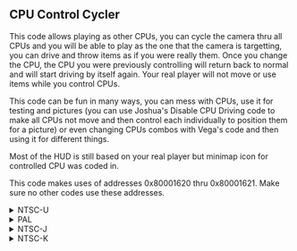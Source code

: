 ## CPU Control Cycler

This code allows playing as other CPUs, you can cycle the camera thru all CPUs and you will be able to play as the one that the camera is targetting, you can drive and throw items as if you were really them. Once you change the CPU, the CPU you were previously controlling will return back to normal and will start driving by itself again. Your real player will not move or use items while you control CPUs.

This code can be fun in many ways, you can mess with CPUs, use it for testing and pictures (you can use Joshua's Disable CPU Driving code to make all CPUs not move and then control each individually to position them for a picture) or even changing CPUs combos with Vega's code and then using it for different things.

Most of the HUD is still based on your real player but minimap icon for controlled CPU was coded in.

This code makes uses of addresses 0x80001620 thru 0x80001621. Make sure no other codes use these addresses.

<details>
<summary>NTSC-U</summary>

XXXX: Controller Address Second Half [Example: 14C2 for Classic Controller NTSC-U]
YYYY: Both cycle buttons masked together (Button to cycle to previous+ Button to cycle to next button = YYYY) [Example: 8002 for D-Pad Left/Right for Classic Controller ]
ZZZZ: Button to cycle to previous [Example: 0002 for D-Pad Left for Classic Controller ]

No need to input button to cycle to next, YYYY logic does it, plus, makes code shorter and cleaner.

Button values: https://mariokartwii.com/archive/index.php?thread-44.html

```powerpc
C2581B2C 00000006
819D0000 818C0000
898C0010 3D608000
896B1620 2C0B0000
4182000C 2C0C0000
4D820020 9421FFF0
60000000 00000000
C258E058 00000006
819D0000 818C0000
898C0010 3D608000
896B1620 2C0B0000
4182000C 2C0C0000
4D820020 9421FFD0
60000000 00000000
C2589BE4 00000004
88030010 3D808000
898C1620 7C006000
40820008 38000000
60000000 00000000
C25971F8 00000010
3FC08000 889E1620
3D808034 A06CXXXX
3D80809C 818CEE20
898C0010 398CFFFF
7063YYYY򋀠41820044
897E1621 2C0B0000
40820038 706BZZZZ
41820018 2C040000
3884FFFF 4082001C
7D846378 48000014
7C0C2000 38840001
40820008 38800000
989D009C 989E1620
7063YYYY򋀠39600001
40820008 39600000
997E1621 00000000
C2728F84 00000007
3D808000 898C1620
817D0000 814B0000
894A0010 7C0C5000
40820018 818B0004
816C0014 556B003C
916C0014 4E800020
9421FFF0 00000000
C278ED0C 00000005
A01D000C 3D808000
898C1620 2C0C0000
41820010 2C1B0000
40820008 38000000
60000000 00000000
C27E1CA8 00000002
3D808000 898C1620
7C046000 00000000
C27E2018 0000000A
80030B90 3D808000
898C1620 817CFFFC
2C0B0000 41820038
816B0000 816B0000
896B0010 396B0001
7C0B6000 40820020
38000002 819C01BC
39600001 996C00BB
819C01C0 39600005
996C00BB 00000000
```
</details>

<details>
<summary>PAL</summary>

803Q: Change Q to 5 for GameCube controller, 4 for all other controllers
XXXX: Controller Address Second Half [Example: 14C2 for Classic Controller NTSC-U]
YYYY: Both cycle buttons masked together (Button to cycle to previous+ Button to cycle to next button = YYYY) [Example: 8002 for D-Pad Left/Right for Classic Controller ]
ZZZZ: Button to cycle to previous [Example: 0002 for D-Pad Left for Classic Controller ]

No need to input button to cycle to next, YYYY logic does it, plus, makes code shorter and cleaner.

Button values: https://mariokartwii.com/archive/index.php?thread-44.html

```powerpc
C2588350 00000006
819D0000 818C0000
898C0010 3D608000
896B1620 2C0B0000
4182000C 2C0C0000
4D820020 9421FFF0
60000000 00000000
C257AB68 00000006
819D0000 818C0000
898C0010 3D608000
896B1620 2C0B0000
4182000C 2C0C0000
4D820020 9421FFD0
60000000 00000000
C2590408 00000004
88030010 3D808000
898C1620 7C006000
40820008 38000000
60000000 00000000
C25A2230 00000010
3FC08000 889E1620
3D80803Q A06CXXXX
3D80809C 818C3618
898C0010 398CFFFF
7063YYYY 41820044
897E1621 2C0B0000
40820038 706BZZZZ
41820018 2C040000
3884FFFF 4082001C
7D846378 48000014
7C0C2000 38840001
40820008 38800000
989D009C 989E1620
7063YYYY 39600001
40820008 39600000
997E1621 00000000
C27255F8 00000007
3D808000 898C1620
817D0000 814B0000
894A0010 7C0C5000
40820018 818B0004
816C0014 556B003C
916C0014 4E800020
9421FFF0 00000000
C2797D18 00000005
A01D000C 3D808000
898C1620 2C0C0000
41820010 2C1B0000
40820008 38000000
60000000 00000000
C27EB554 00000002
3D808000 898C1620
7C046000 00000000
C27EB8C4 0000000A
80030B90 3D808000
898C1620 817CFFFC
2C0B0000 41820038
816B0000 816B0000
896B0010 396B0001
7C0B6000 40820020
38000002 819C01BC
39600001 996C00BB
819C01C0 39600005
996C00BB 00000000
```
</details>

<details>
<summary>NTSC-J</summary>

XXXX: Controller Address Second Half [Example: 14C2 for Classic Controller NTSC-U]
YYYY: Both cycle buttons masked together (Button to cycle to previous+ Button to cycle to next button = YYYY) [Example: 8002 for D-Pad Left/Right for Classic Controller ]
ZZZZ: Button to cycle to previous [Example: 0002 for D-Pad Left for Classic Controller ]

No need to input button to cycle to next, YYYY logic does it, plus, makes code shorter and cleaner.

Button values: https://mariokartwii.com/archive/index.php?thread-44.html

```powerpc
C2587CD0 00000006
819D0000 818C0000
898C0010 3D608000
896B1620 2C0B0000
4182000C 2C0C0000
4D820020 9421FFF0
60000000 00000000
C257A4E8 00000006
819D0000 818C0000
898C0010 3D608000
896B1620 2C0B0000
4182000C 2C0C0000
4D820020 9421FFD0
60000000 00000000
C258FD88 00000004
88030010 3D808000
898C1620 7C006000
40820008 38000000
60000000 00000000
C25A1BB0 00000010
3FC08000 889E1620
3D808034 A06CXXXX
3D80809C 818C2678
898C0010 398CFFFF
7063YYYY 41820044
897E1621 2C0B0000
40820038 706BZZZZ
41820018 2C040000
3884FFFF 4082001C
7D846378 48000014
7C0C2000 38840001
40820008 38800000
989D009C 989E1620
7063YYYY 39600001
40820008 39600000
997E1621 00000000
C2724C64 00000007
3D808000 898C1620
817D0000 814B0000
894A0010 7C0C5000
40820018 818B0004
816C0014 556B003C
916C0014 4E800020
9421FFF0 00000000
C2797384 00000005
A01D000C 3D808000
898C1620 2C0C0000
41820010 2C1B0000
40820008 38000000
60000000 00000000
C27EABC0 00000002
3D808000 898C1620
7C046000 00000000
C27EAF30 0000000A
80030B90 3D808000
898C1620 817CFFFC
2C0B0000 41820038
816B0000 816B0000
896B0010 396B0001
7C0B6000 40820020
38000002 819C01BC
39600001 996C00BB
819C01C0 39600005
996C00BB 00000000
```
</details>

<details>
<summary>NTSC-K</summary>

XXXX: Controller Address Second Half [Example: 14C2 for Classic Controller NTSC-U]
YYYY: Both cycle buttons masked together (Button to cycle to previous+ Button to cycle to next button = YYYY) [Example: 8002 for D-Pad Left/Right for Classic Controller ]
ZZZZ: Button to cycle to previous [Example: 0002 for D-Pad Left for Classic Controller ]

No need to input button to cycle to next, YYYY logic does it, plus, makes code shorter and cleaner.

Button values: https://mariokartwii.com/archive/index.php?thread-44.html

```powerpc
C25763A8 00000006
819D0000 818C0000
898C0010 3D608000
896B1620 2C0B0000
4182000C 2C0C0000
4D820020 9421FFF0
60000000 00000000
C2568BC0 00000006
819D0000 818C0000
898C0010 3D608000
896B1620 2C0B0000
4182000C 2C0C0000
4D820020 9421FFD0
60000000 00000000
C257E460 00000004
88030010 3D808000
898C1620 7C006000
40820008 38000000
60000000 00000000
C2590288 00000010
3FC08000 889E1620
3D808033 A06CXXXX
3D80809B 818C1C58
898C0010 398CFFFF
7063YYYY 41820044
897E1621 2C0B0000
40820038 706BZZZZ
41820018 2C040000
3884FFFF 4082001C
7D846378 48000014
7C0C2000 38840001
40820008 38800000
989D009C 989E1620
7063YYYY 39600001
40820008 39600000
997E1621 00000000
C27139A0 00000007
3D808000 898C1620
817D0000 814B0000
894A0010 7C0C5000
40820018 818B0004
816C0014 556B003C
916C0014 4E800020
9421FFF0 00000000
C27860D8 00000005
A01D000C 3D808000
898C1620 2C0C0000
41820010 2C1B0000
40820008 38000000
60000000 00000000
C27D9914 00000002
3D808000 898C1620
7C046000 00000000
C27D9C84 0000000A
80030B90 3D808000
898C1620 817CFFFC
2C0B0000 41820038
816B0000 816B0000
896B0010 396B0001
7C0B6000 40820020
38000002 819C01BC
39600001 996C00BB
819C01C0 39600005
996C00BB 00000000
```
</details>